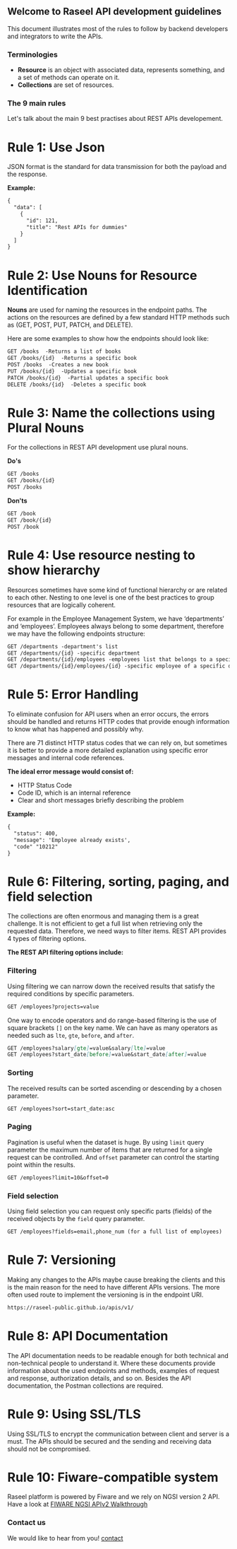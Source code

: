 ## Welcome to Raseel API development guidelines

This document illustrates most of the rules to follow by backend developers and integrators to write the APIs.

### Terminologies
- **Resource** is an object with associated data, represents something, and a set of methods can operate on it.
- **Collections** are set of resources.

### The 9 main rules

Let's talk about the main 9 best practises about REST APIs developement.
# Rule 1: Use Json
JSON format is the standard for data transmission for both the payload and the response.

**Example:**
```markdown
{
  "data": [
    {
      "id": 121,
      "title": "Rest APIs for dummies"
    }
  ]
}
```
# Rule 2: Use Nouns for Resource Identification
**Nouns** are used for naming the resources in the endpoint paths. The actions on the resources are defined by a few standard HTTP methods such as (GET, POST, PUT, PATCH, and DELETE).

Here are some examples to show how the endpoints should look like:

```markdown
GET /books  -Returns a list of books
GET /books/{id}  -Returns a specific book
POST /books  -Creates a new book
PUT /books/{id}  -Updates a specific book
PATCH /books/{id}  -Partial updates a specific book
DELETE /books/{id}  -Deletes a specific book
```

# Rule 3: Name the collections using Plural Nouns
For the collections in REST API development use plural nouns.

**Do's**

```markdown
GET /books
GET /books/{id}
POST /books
```

**Don'ts**

```markdown
GET /book
GET /book/{id}
POST /book
```

# Rule 4: Use resource nesting to show hierarchy
Resources sometimes have some kind of functional hierarchy or are related to each other. Nesting to one level is one of the best practices to group resources that are logically coherent.

For example in the Employee Management System, we have ‘departments’ and ‘employees’. Employees always belong to some department, therefore we may have the following endpoints structure:


```markdown
GET /departments -department's list
GET /departments/{id} -specific department
GET /departments/{id}/employees -employees list that belongs to a specific department
GET /departments/{id}/employees/{id} -specific employee of a specific department
```

# Rule 5: Error Handling
To eliminate confusion for API users when an error occurs, the errors should be handled and returns HTTP codes that provide enough information to know what has happened and possibly why.

There are 71 distinct HTTP status codes that we can rely on, but sometimes it is better to provide a more detailed explanation using specific error messages and internal code references.

**The ideal error message would consist of:**
- HTTP Status Code
- Code ID, which is an internal reference
- Clear and short messages briefly describing the problem

**Example:**
```markdown
{
  "status": 400,
  "message": 'Employee already exists',
  "code" "10212"
}
```

# Rule 6: Filtering, sorting, paging, and field selection
The collections are often enormous and managing them is a great challenge. It is not efficient to get a full list when retrieving only the requested data. Therefore, we need ways to filter items. REST API provides 4 types of filtering options.

**The REST API filtering options include:**

### Filtering
Using filtering we can narrow down the received results that satisfy the required conditions by specific parameters.

```markdown
GET /employees?projects=value
```

 One way to encode operators and do range-based filtering is the use of square brackets `[]` on the key name. We can have as many operators as needed such as `lte`, `gte`, `before`, and `after`.

```markdown
GET /employees?salary[gte]=value&salary[lte]=value
GET /employees?start_date[before]=value&start_date[after]=value
```

### Sorting
The received results can be sorted ascending or descending by a chosen parameter.

```markdown
GET /employees?sort=start_date:asc
```

### Paging
Pagination is useful when the dataset is huge. By using `limit` query parameter the maximum number of items that are returned for a single request can be controlled. And `offset` parameter can control the starting point within the results.

```markdown
GET /employees?limit=10&offset=0
```

### Field selection
Using field selection you can request only specific parts (fields) of the received objects by the `field` query parameter.

```markdown
GET /employees?fields=email,phone_num (for a full list of employees)
```

# Rule 7: Versioning
Making any changes to the APIs maybe cause breaking the clients and this is the main reason for the need to have different APIs versions. The more often used route to implement the versioning is in the endpoint URI.  

```markdown
https://raseel-public.github.io/apis/v1/
```

# Rule 8: API Documentation
The API documentation needs to be readable enough for both technical and non-technical people to understand it. Where these documents provide information about the used endpoints and methods, examples of request and response, authorization details, and so on. Besides the API documentation, the Postman collections are required.


# Rule 9: Using SSL/TLS
Using SSL/TLS to encrypt the communication between client and server is a must. The APIs should be secured and the sending and receiving data should not be compromised.

# Rule 10: Fiware-compatible system
Raseel platform is powered by Fiware and we rely on NGSI version 2 API.  
Have a look at [FIWARE NGSI APIv2 Walkthrough](https://fiware-orion.readthedocs.io/en/1.4.0/user/walkthrough_apiv2/index.html)





### Contact us

We would like to hear from you! [contact](raseel.mda@gmail.com)
